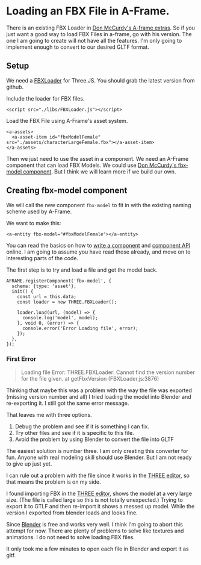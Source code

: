 # Loading an FBX File in A-Frame.

There is an existing FBX Loader in [Don McCurdy's A-frame extras](https://github.com/donmccurdy/aframe-extras/tree/master/src/loaders). So if you just want a good way to load FBX Files in a-frame, go with his version. The one I am going to create will not have all the features. I'm only going to implement enough to convert to our desired GLTF format.

## Setup

We need a [FBXLoader](https://github.com/mrdoob/three.js/blob/dev/examples/js/loaders/FBXLoader.js) for Three.JS. You should grab the latest version from github.

Include the loader for FBX files.
```
<script src="./libs/FBXLoader.js"></script>
```


Load the FBX File using A-Frame's asset system.
```
<a-assets>
  <a-asset-item id="fbxModelFemale" src="./assets/characterLargeFemale.fbx"></a-asset-item>
</a-assets>
```

Then we just need to use the asset in a component. We need an A-Frame component that can load FBX Models. We could use [Don McCurdy's fbx-model component](https://github.com/donmccurdy/aframe-extras/blob/master/src/loaders/fbx-model.js). But I think we will learn more if we build our own.


## Creating fbx-model component
We will call the new component `fbx-model` to fit in with the existing naming scheme used by A-Frame.

We want to make this:

```
<a-entity fbx-model="#fbxModelFemale"></a-entity>
```

You can read the basics on how to [write a component](https://aframe.io/docs/0.9.0/introduction/writing-a-component.html) and [component API](https://aframe.io/docs/0.9.0/core/component.html) online. I am going to assume you have read those already, and move on to interesting parts of the code.


The first step is to try and load a file and get the model back.

```
AFRAME.registerComponent('fbx-model', {
  schema: {type: 'asset'},
  init() {
    const url = this.data;
    const loader = new THREE.FBXLoader();

    loader.load(url, (model) => {
      console.log('model', model);
    }, void 0, (error) => {
      console.error('Error Loading file', error);
    });
  },
});
```


### First Error

> Loading file Error: THREE.FBXLoader: Cannot find the version number for the file given.
    at getFbxVersion (FBXLoader.js:3876)


Thinking that maybe this was a problem with the way the file was exported (missing version number and all) I tried loading the model into Blender and re-exporting it. I still got the same error message.

That leaves me with three options.
1. Debug the problem and see if it is something I can fix.
2. Try other files and see if it is specific to this file.
3. Avoid the problem by using Blender to convert the file into GLTF


The easiest solution is number three. I am only creating this converter for fun. Anyone with real modeling skill should use Blender. But I am not ready to give up just yet.

I can rule out a problem with the file since it works in the [THREE editor](https://threejs.org/editor/), so that means the problem is on my side.

I found importing FBX in the [THREE editor](https://threejs.org/editor/), shows the model at a very large size. (The file is called large so this is not totally unexpected.) Trying to export it to GTLF and then re-import it shows a messed up model. While the version I exported from blender loads and looks fine.

Since [Blender](https://www.blender.org/) is free and works very well. I think I'm going to abort this attempt for now. There are plenty of problems to solve like textures and animations. I do not need to solve loading FBX files.

It only took me a few minutes to open each file in Blender and export it as gltf.
